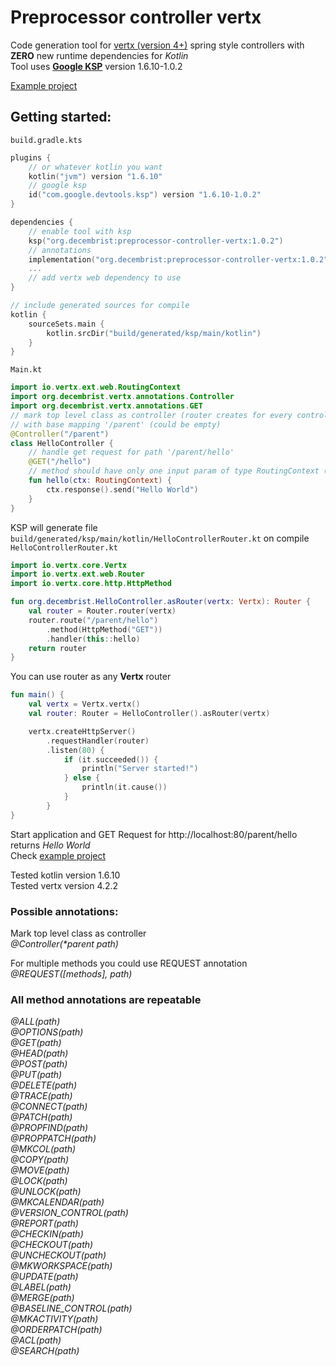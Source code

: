# Preprocessor controller vertx

Code generation tool for [vertx (version 4+)](https://vertx.io/) spring style controllers with **ZERO** new runtime dependencies for _Kotlin_  
Tool uses **[Google KSP](https://github.com/google/ksp)** version 1.6.10-1.0.2

[Example project](../examples/vertx-controllers)

## Getting started:  
`build.gradle.kts`
```kotlin
plugins {  
    // or whatever kotlin you want
    kotlin("jvm") version "1.6.10"
    // google ksp
    id("com.google.devtools.ksp") version "1.6.10-1.0.2"
}
```

```kotlin
dependencies {
    // enable tool with ksp
    ksp("org.decembrist:preprocessor-controller-vertx:1.0.2")
    // annotations
    implementation("org.decembrist:preprocessor-controller-vertx:1.0.2")
    ...
    // add vertx web dependency to use
}
```

```kotlin
// include generated sources for compile
kotlin {
    sourceSets.main {
        kotlin.srcDir("build/generated/ksp/main/kotlin")
    }
}
```
`Main.kt`
```kotlin
import io.vertx.ext.web.RoutingContext
import org.decembrist.vertx.annotations.Controller
import org.decembrist.vertx.annotations.GET
// mark top level class as controller (router creates for every controller)
// with base mapping '/parent' (could be empty)
@Controller("/parent")
class HelloController {
    // handle get request for path '/parent/hello'
    @GET("/hello")
    // method should have only one input param of type RoutingContext (with whatever return type)
    fun hello(ctx: RoutingContext) {
        ctx.response().send("Hello World")
    }
}
```
KSP will generate file `build/generated/ksp/main/kotlin/HelloControllerRouter.kt` on compile  
`HelloControllerRouter.kt`
```kotlin
import io.vertx.core.Vertx
import io.vertx.ext.web.Router
import io.vertx.core.http.HttpMethod

fun org.decembrist.HelloController.asRouter(vertx: Vertx): Router {
    val router = Router.router(vertx)
    router.route("/parent/hello")
        .method(HttpMethod("GET"))
        .handler(this::hello)
    return router
}
```
You can use router as any **Vertx** router  
```kotlin
fun main() {
    val vertx = Vertx.vertx()
    val router: Router = HelloController().asRouter(vertx)

    vertx.createHttpServer()
        .requestHandler(router)
        .listen(80) {
            if (it.succeeded()) {
                println("Server started!")
            } else {
                println(it.cause())
            }
        }
}
```
Start application and GET Request for http://localhost:80/parent/hello returns _Hello World_  
Check [example project](../examples/vertx-controllers)

Tested kotlin version 1.6.10  
Tested vertx version 4.2.2  

### Possible annotations:  
Mark top level class as controller  
_@Controller(*parent path)_ 

For multiple methods you could use REQUEST annotation  
_@REQUEST([methods], _path_)_

### All method annotations are repeatable  
_@ALL(path)_  
_@OPTIONS(path)_  
_@GET(path)_  
_@HEAD(path)_  
_@POST(path)_  
_@PUT(path)_  
_@DELETE(path)_  
_@TRACE(path)_  
_@CONNECT(path)_  
_@PATCH(path)_  
_@PROPFIND(path)_  
_@PROPPATCH(path)_  
_@MKCOL(path)_  
_@COPY(path)_  
_@MOVE(path)_  
_@LOCK(path)_  
_@UNLOCK(path)_  
_@MKCALENDAR(path)_  
_@VERSION_CONTROL(path)_  
_@REPORT(path)_  
_@CHECKIN(path)_  
_@CHECKOUT(path)_  
_@UNCHECKOUT(path)_  
_@MKWORKSPACE(path)_  
_@UPDATE(path)_  
_@LABEL(path)_  
_@MERGE(path)_  
_@BASELINE_CONTROL(path)_  
_@MKACTIVITY(path)_  
_@ORDERPATCH(path)_  
_@ACL(path)_  
_@SEARCH(path)_  